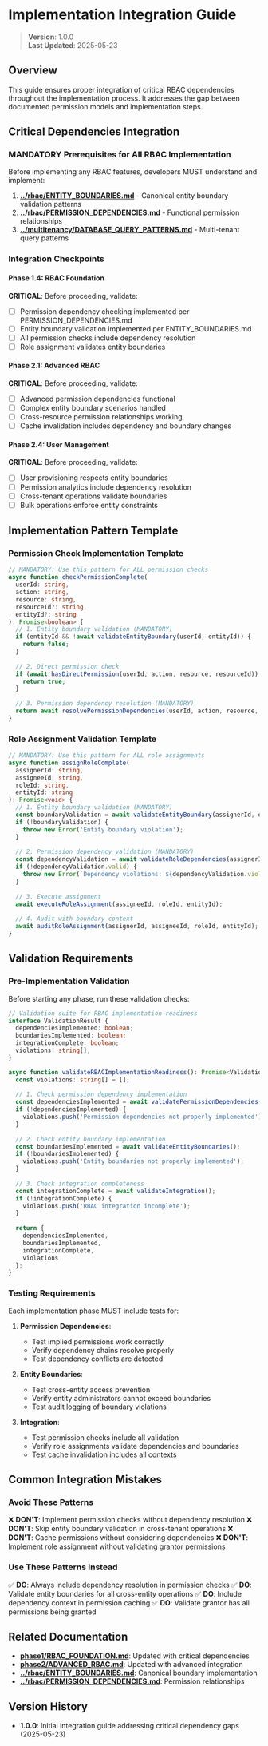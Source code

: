 
# Implementation Integration Guide

> **Version**: 1.0.0  
> **Last Updated**: 2025-05-23

## Overview

This guide ensures proper integration of critical RBAC dependencies throughout the implementation process. It addresses the gap between documented permission models and implementation steps.

## Critical Dependencies Integration

### MANDATORY Prerequisites for All RBAC Implementation

Before implementing any RBAC features, developers MUST understand and implement:

1. **[../rbac/ENTITY_BOUNDARIES.md](../rbac/ENTITY_BOUNDARIES.md)** - Canonical entity boundary validation patterns
2. **[../rbac/PERMISSION_DEPENDENCIES.md](../rbac/PERMISSION_DEPENDENCIES.md)** - Functional permission relationships
3. **[../multitenancy/DATABASE_QUERY_PATTERNS.md](../multitenancy/DATABASE_QUERY_PATTERNS.md)** - Multi-tenant query patterns

### Integration Checkpoints

#### Phase 1.4: RBAC Foundation
**CRITICAL**: Before proceeding, validate:
- [ ] Permission dependency checking implemented per PERMISSION_DEPENDENCIES.md
- [ ] Entity boundary validation implemented per ENTITY_BOUNDARIES.md
- [ ] All permission checks include dependency resolution
- [ ] Role assignment validates entity boundaries

#### Phase 2.1: Advanced RBAC
**CRITICAL**: Before proceeding, validate:
- [ ] Advanced permission dependencies functional
- [ ] Complex entity boundary scenarios handled
- [ ] Cross-resource permission relationships working
- [ ] Cache invalidation includes dependency and boundary changes

#### Phase 2.4: User Management
**CRITICAL**: Before proceeding, validate:
- [ ] User provisioning respects entity boundaries
- [ ] Permission analytics include dependency resolution
- [ ] Cross-tenant operations validate boundaries
- [ ] Bulk operations enforce entity constraints

## Implementation Pattern Template

### Permission Check Implementation Template

```typescript
// MANDATORY: Use this pattern for ALL permission checks
async function checkPermissionComplete(
  userId: string,
  action: string,
  resource: string,
  resourceId?: string,
  entityId?: string
): Promise<boolean> {
  // 1. Entity boundary validation (MANDATORY)
  if (entityId && !await validateEntityBoundary(userId, entityId)) {
    return false;
  }
  
  // 2. Direct permission check
  if (await hasDirectPermission(userId, action, resource, resourceId)) {
    return true;
  }
  
  // 3. Permission dependency resolution (MANDATORY)
  return await resolvePermissionDependencies(userId, action, resource, resourceId);
}
```

### Role Assignment Validation Template

```typescript
// MANDATORY: Use this pattern for ALL role assignments
async function assignRoleComplete(
  assignerId: string,
  assigneeId: string,
  roleId: string,
  entityId: string
): Promise<void> {
  // 1. Entity boundary validation (MANDATORY)
  const boundaryValidation = await validateEntityBoundary(assignerId, entityId);
  if (!boundaryValidation) {
    throw new Error('Entity boundary violation');
  }
  
  // 2. Permission dependency validation (MANDATORY)
  const dependencyValidation = await validateRoleDependencies(assignerId, roleId);
  if (!dependencyValidation.valid) {
    throw new Error(`Dependency violations: ${dependencyValidation.violations.join(', ')}`);
  }
  
  // 3. Execute assignment
  await executeRoleAssignment(assigneeId, roleId, entityId);
  
  // 4. Audit with boundary context
  await auditRoleAssignment(assignerId, assigneeId, roleId, entityId);
}
```

## Validation Requirements

### Pre-Implementation Validation

Before starting any phase, run these validation checks:

```typescript
// Validation suite for RBAC implementation readiness
interface ValidationResult {
  dependenciesImplemented: boolean;
  boundariesImplemented: boolean;
  integrationComplete: boolean;
  violations: string[];
}

async function validateRBACImplementationReadiness(): Promise<ValidationResult> {
  const violations: string[] = [];
  
  // 1. Check permission dependency implementation
  const dependenciesImplemented = await validatePermissionDependencies();
  if (!dependenciesImplemented) {
    violations.push('Permission dependencies not properly implemented');
  }
  
  // 2. Check entity boundary implementation
  const boundariesImplemented = await validateEntityBoundaries();
  if (!boundariesImplemented) {
    violations.push('Entity boundaries not properly implemented');
  }
  
  // 3. Check integration completeness
  const integrationComplete = await validateIntegration();
  if (!integrationComplete) {
    violations.push('RBAC integration incomplete');
  }
  
  return {
    dependenciesImplemented,
    boundariesImplemented,
    integrationComplete,
    violations
  };
}
```

### Testing Requirements

Each implementation phase MUST include tests for:

1. **Permission Dependencies**:
   - Test implied permissions work correctly
   - Verify dependency chains resolve properly
   - Test dependency conflicts are detected

2. **Entity Boundaries**:
   - Test cross-entity access prevention
   - Verify entity administrators cannot exceed boundaries
   - Test audit logging of boundary violations

3. **Integration**:
   - Test permission checks include all validation
   - Verify role assignments validate dependencies and boundaries
   - Test cache invalidation includes all contexts

## Common Integration Mistakes

### Avoid These Patterns

❌ **DON'T**: Implement permission checks without dependency resolution
❌ **DON'T**: Skip entity boundary validation in cross-tenant operations
❌ **DON'T**: Cache permissions without considering dependencies
❌ **DON'T**: Implement role assignment without validating grantor permissions

### Use These Patterns Instead

✅ **DO**: Always include dependency resolution in permission checks
✅ **DO**: Validate entity boundaries for all cross-entity operations
✅ **DO**: Include dependency context in permission caching
✅ **DO**: Validate grantor has all permissions being granted

## Related Documentation

- **[phase1/RBAC_FOUNDATION.md](phase1/RBAC_FOUNDATION.md)**: Updated with critical dependencies
- **[phase2/ADVANCED_RBAC.md](phase2/ADVANCED_RBAC.md)**: Updated with advanced integration
- **[../rbac/ENTITY_BOUNDARIES.md](../rbac/ENTITY_BOUNDARIES.md)**: Canonical boundary implementation
- **[../rbac/PERMISSION_DEPENDENCIES.md](../rbac/PERMISSION_DEPENDENCIES.md)**: Permission relationships

## Version History

- **1.0.0**: Initial integration guide addressing critical dependency gaps (2025-05-23)
